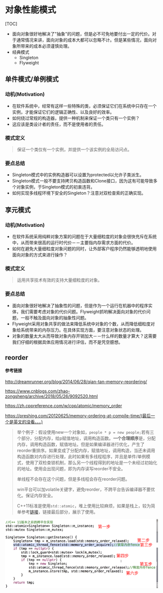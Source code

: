 # 对象性能模式

[TOC]

* 面向对象很好地解决了"抽象"的问题，但是必不可免地要付出一定的代价。对于通常情况来讲，面向对象的成本大都可以忽略不计。但是某些情况，面向对象所带来的成本必须谨慎处理。
* 经典模式
  * Singleton
  * Flyweight

## 单件模式/单例模式

### 动机(Motivation)

* 在软件系统中，经常有这样一些特殊的类，必须保证它们在系统中只存在一个实例，才能保证它们的逻辑正确性、以及良好的效率。
* 如何绕过常规的构造器，提供一种机制来保证一个类只有一个实例？
* 这应该是类设计者的责任，而不是使用者的责任。

### 模式定义

> 保证一个类仅有一个实例，并提供一个该实例的全局访问点。

### 要点总结

* Singleton模式中的实例构造器可以设置为protected以允许子类派生。
* Singleton模式一般不要支持拷贝构造函数和Clone接口，因为这有可能导致多个对象实例，于Singleton模式的初衷违背。
* 如何实现多线程环境下安全的Singleton？注意对双检查索的正确实现。

##  享元模式

### 动机(Motivation)

* 在软件系统采用纯粹对象方案的问题在于大量细粒度的对象会很快充斥在系统中，从而带来很高的运行时代价－－主要指内存需求方面的代价。
* 如何在避免大量细粒度对象问题的同时，让外部客户程序仍然能够透明地使用面向对象的方式来进行操作？

### 模式定义

> 运用共享技术有效的支持大量细粒度的对象。

### 要点总结

* 面向对象很好地解决了抽象性的问题，但是作为一个运行在机器中的程序实体，我们需要考虑对象的代价问题。Flyweight抓哟解决面向对象的代价问题，一般不触及面向对象的抽象性问题。
* Flyweight采用对象共享的做法来降低系统中对象的个数，从而降低细粒度对象给系统带来的内存压力。在具体实现方面，要注意对象状态的处理。
* 对象的数量太大从而导致对象内存开销加大－－什么样的数量才算大？这需要我们仔细的根据具体应用情况进行评估，而不是凭空臆想。

## reorder

#### 参考链接

http://dreamrunner.org/blog/2014/06/28/qian-tan-memory-reordering/

https://www.cnblogs.com/zhao-zongsheng/archive/2018/05/26/9092520.html

https://zh.cppreference.com/w/cpp/atomic/memory_order

https://preshing.com/20120625/memory-ordering-at-compile-time/(最后一个是英文的没看。。。)

> 举个例子：假设使用new一个对象如，`people * p = new people;`若有三个部分，分配内存，给p赋值地址，调用构造函数。**一个合理顺序**是，分配内存，调用构造函数，赋值地址。但是如果编译器进行优化，产生了reorder重排序。如果变成了分配内存，赋值地址，调用构造，当还未调用构造函数对内存进行处理，此时如果有多线程程序，并且是单件/单例模式，使用了双检查锁机制，那么另一个线程得到的地址是一个未经过初始化的地址。使用会出现问题，即为内存读写reorder不安全。
>
> 单线程不会存在这个问题，但是多线程会存在reorder问题。
>
> win平台可以加volatile关键字，避免reorder，不跨平台告诉编译器不要优化。保证内存安全。
>
> C++11标准是使用`std::atomic`，堆上使用比较麻烦，如果是栈上，较为简单参考[链接](https://www.cnblogs.com/zhao-zongsheng/archive/2018/05/26/9092520.html)，链接最后部分，展示了使用。

![06-01](Picture/06-01.png)